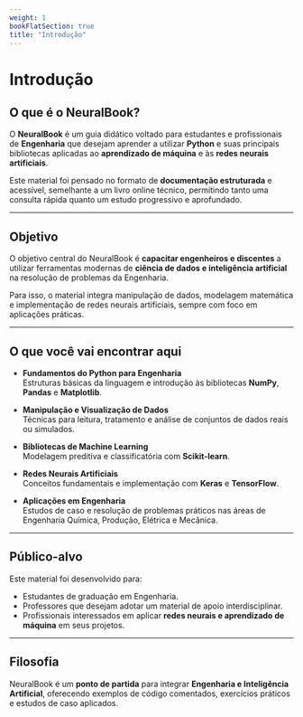```yaml
---
weight: 1
bookFlatSection: true
title: "Introdução"
---
```


# Introdução

## O que é o NeuralBook?

O **NeuralBook** é um guia didático voltado para estudantes e profissionais de **Engenharia** que desejam aprender a utilizar **Python** e suas principais bibliotecas aplicadas ao **aprendizado de máquina** e às **redes neurais artificiais**.

Este material foi pensado no formato de **documentação estruturada** e acessível, semelhante a um livro online técnico, permitindo tanto uma consulta rápida quanto um estudo progressivo e aprofundado.

---

## Objetivo

O objetivo central do NeuralBook é **capacitar engenheiros e discentes** a utilizar ferramentas modernas de **ciência de dados e inteligência artificial** na resolução de problemas da Engenharia.

Para isso, o material integra manipulação de dados, modelagem matemática e implementação de redes neurais artificiais, sempre com foco em aplicações práticas.

---

## O que você vai encontrar aqui

- **Fundamentos do Python para Engenharia**  
  Estruturas básicas da linguagem e introdução às bibliotecas **NumPy**, **Pandas** e **Matplotlib**.

- **Manipulação e Visualização de Dados**  
  Técnicas para leitura, tratamento e análise de conjuntos de dados reais ou simulados.

- **Bibliotecas de Machine Learning**  
  Modelagem preditiva e classificatória com **Scikit-learn**.

- **Redes Neurais Artificiais**  
  Conceitos fundamentais e implementação com **Keras** e **TensorFlow**.

- **Aplicações em Engenharia**  
  Estudos de caso e resolução de problemas práticos nas áreas de Engenharia Química, Produção, Elétrica e Mecânica.

---

## Público-alvo

Este material foi desenvolvido para:
- Estudantes de graduação em Engenharia.
- Professores que desejam adotar um material de apoio interdisciplinar.
- Profissionais interessados em aplicar **redes neurais e aprendizado de máquina** em seus projetos.

---

## Filosofia

NeuralBook é um **ponto de partida** para integrar **Engenharia e Inteligência Artificial**, oferecendo exemplos de código comentados, exercícios práticos e estudos de caso aplicados.

